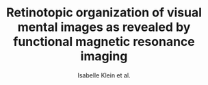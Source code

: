 ---
cat: gaia
subcat: architecture
bestof: false
author: Isabelle Klein et al.
title: Retinotopic organization of visual mental images as revealed by functional magnetic resonance imaging
journal: Brain Res Cogn Brain Res
year: 2004
type: article
---